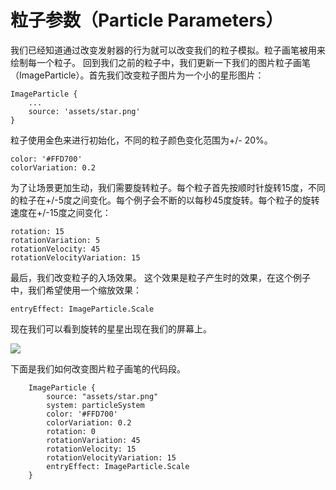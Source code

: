 # 粒子参数（Particle Parameters）

我们已经知道通过改变发射器的行为就可以改变我们的粒子模拟。粒子画笔被用来绘制每一个粒子。
回到我们之前的粒子中，我们更新一下我们的图片粒子画笔（ImageParticle）。首先我们改变粒子图片为一个小的星形图片：

```
ImageParticle {
    ...
    source: 'assets/star.png'
}
```

粒子使用金色来进行初始化，不同的粒子颜色变化范围为+/- 20%。

```
color: '#FFD700'
colorVariation: 0.2
```

为了让场景更加生动，我们需要旋转粒子。每个粒子首先按顺时针旋转15度，不同的粒子在+/-5度之间变化。每个例子会不断的以每秒45度旋转。每个粒子的旋转速度在+/-15度之间变化：

```
rotation: 15
rotationVariation: 5
rotationVelocity: 45
rotationVelocityVariation: 15
```

最后，我们改变粒子的入场效果。 这个效果是粒子产生时的效果，在这个例子中，我们希望使用一个缩放效果：

```
entryEffect: ImageParticle.Scale
```

现在我们可以看到旋转的星星出现在我们的屏幕上。

![](http://qmlbook.org/_images/particleparameters.png)

下面是我们如何改变图片粒子画笔的代码段。

```
    ImageParticle {
        source: "assets/star.png"
        system: particleSystem
        color: '#FFD700'
        colorVariation: 0.2
        rotation: 0
        rotationVariation: 45
        rotationVelocity: 15
        rotationVelocityVariation: 15
        entryEffect: ImageParticle.Scale
    }
```
